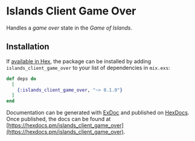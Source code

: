 # Islands Client Game Over

Handles a _game over_ state in the _Game of Islands_.

## Installation

If [available in Hex](https://hex.pm/docs/publish), the package can be installed
by adding `islands_client_game_over` to your list of dependencies in `mix.exs`:

```elixir
def deps do
  [
    {:islands_client_game_over, "~> 0.1.0"}
  ]
end
```

Documentation can be generated with [ExDoc](https://github.com/elixir-lang/ex_doc)
and published on [HexDocs](https://hexdocs.pm). Once published, the docs can
be found at [https://hexdocs.pm/islands_client_game_over](https://hexdocs.pm/islands_client_game_over).

